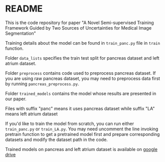 # README

This is the code repository for paper "A Novel Semi-supervised Training Framework Guided by Two Sources of Uncertainties for Medical Image Segmentation"

Training details about the model can be found in `train_panc.py` file in `train` function.

Folder `data_lists` specifies the train test split for pancreas dataset and left atrium dataset.

Folder `preprocess` contains code used to preprocess pancreas dataset. If you are using raw pancreas dataset, you may need to preprocess data first by running `pancreas_preprocess.py`.

Folder `trained_models` contains the model whose results are presented in our paper.

Files with suffix "panc" means it uses pancreas dataset while suffix "LA" means left atrium dataset

If you'd like to train the model from scratch, you can run either `train_panc.py` or `train_LA.py`. You may need uncomment the line invoking pretrain function to get a pretrained model first and prepare corresponding datasets and modify the dataset path in the code.

Trained models on pancreas and left atrium dataset is available on [google drive](https://drive.google.com/drive/folders/1lwbHrgltbqhMf0WEHt25c8MtmX0ENa2h?usp=sharing)
